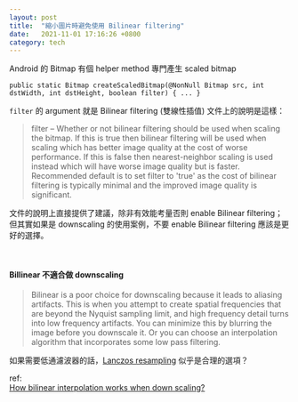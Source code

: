 ```yaml
---
layout: post
title:  "縮小圖片時避免使用 Bilinear filtering"
date:   2021-11-01 17:16:26 +0800
category: tech
---
```


Android 的 Bitmap 有個 helper method 專門產生 scaled bitmap
```
public static Bitmap createScaledBitmap(@NonNull Bitmap src, int dstWidth, int dstHeight, boolean filter) { ... }
```

`filter` 的 argument 就是 Bilinear filtering (雙線性插值)
文件上的說明是這樣：
> filter – Whether or not bilinear filtering should be used when scaling the bitmap. If this is true then bilinear filtering will be used when scaling which has better image quality at the cost of worse performance. If this is false then nearest-neighbor scaling is used instead which will have worse image quality but is faster. Recommended default is to set filter to 'true' as the cost of bilinear filtering is typically minimal and the improved image quality is significant.

文件的說明上直接提供了建議，除非有效能考量否則 enable Bilinear filtering；但其實如果是 downscaling 的使用案例，不要 enable Bilinear filtering 應該是更好的選擇。

<br>

#### Billinear 不適合做 downscaling

> Bilinear is a poor choice for downscaling because it leads to aliasing artifacts. This is when you attempt to create spatial frequencies that are beyond the Nyquist sampling limit, and high frequency detail turns into low frequency artifacts. 
> You can minimize this by blurring the image before you downscale it.
> Or you can choose an interpolation algorithm that incorporates some low pass filtering.

如果需要低通濾波器的話，[Lanczos resampling](https://en.wikipedia.org/wiki/Lanczos_resampling) 似乎是合理的選項？

ref:  
[How bilinear interpolation works when down scaling?](https://stackoverflow.com/a/64841829/1554531)
